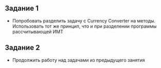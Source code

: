 ## Задание 1
* Попробовать разделить задачу с Currency Converter на методы. Использовать тот же принцип, что и при разделении
программы рассчитывающей ИМТ

## Задание 2
* Продолжить работу над задачами из предыдущего занятия